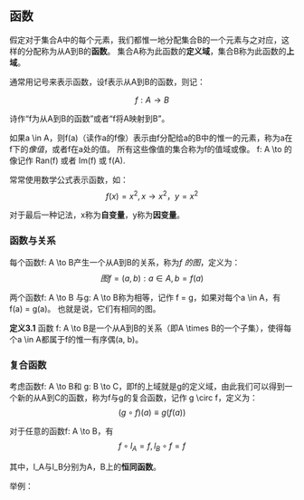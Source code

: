 ## 函数

假定对于集合A中的每个元素，我们都惟一地分配集合B的一个元素与之对应，这样的分配称为从A到B的**函数**。
集合A称为此函数的**定义域**，集合B称为此函数的**上域**。

通常用记号来表示函数，设f表示从A到B的函数，则记：

$$
f: A \to B
$$

诗作“f为从A到B的函数”或者“f将A映射到B”。

如果a \in A，则f(a)（读作a的f像）表示由f分配给a的B中的惟一的元素，称为a在f下的*像值*，或者f在a处的值。
所有这些像值的集合称为f的值域或像。
f: A \to 的像记作 Ran(f) 或者 Im(f) 或 f(A).

常常使用数学公式表示函数，如：
$$
f(x) = x^2, x \to x^2，y = x^2
$$

对于最后一种记法，x称为**自变量**，y称为**因变量**。

### 函数与关系

每个函数f: A \to B产生一个从A到B的关系，称为*f 的图*，定义为：
$$
图 f = {(a, b): a \in A, b = f(a)}
$$

两个函数f: A \to B 与g: A \to B称为相等，记作 f = g，如果对每个a \in A，有 f(a) = g(a)。
也就是说，它们有相同的图。

**定义3.1** 函数 f: A \to B是一个从A到B的关系（即A \times B的一个子集），使得每个a \in A都属于f的惟一有序偶(a, b)。

### 复合函数

考虑函数f: A \to B和 g: B \to C，即f的上域就是g的定义域，由此我们可以得到一个新的从A到C的函数，称为f与g的复合函数，记作
g \circ f，定义为：
$$
(g \circ f)(a) \equiv g(f(a))
$$

对于任意的函数f: A \to B，有
$$
f \circ l_A = f, l_B \circ f = f
$$

其中，l_A与l_B分别为A，B上的**恒同函数**。

举例：
```

```
